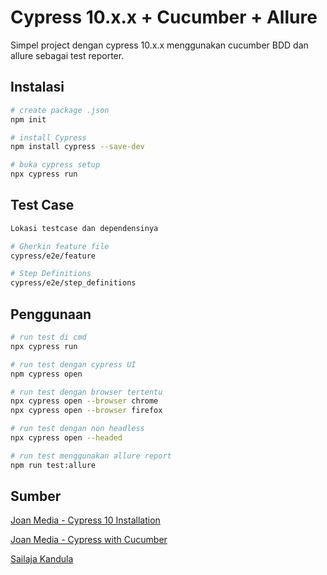 # Cypress 10.x.x + Cucumber + Allure

Simpel project dengan cypress 10.x.x menggunakan cucumber BDD dan allure sebagai test reporter.

## Instalasi

```bash
# create package .json
npm init

# install Cypress
npm install cypress --save-dev

# buka cypress setup
npx cypress run
```

## Test Case

```bash
Lokasi testcase dan dependensinya

# Gherkin feature file
cypress/e2e/feature

# Step Definitions
cypress/e2e/step_definitions
```

## Penggunaan
```bash
# run test di cmd
npx cypress run

# run test dengan cypress UI
npm cypress open

# run test dengan browser tertentu
npx cypress open --browser chrome
npx cypress open --browser firefox

# run test dengan non headless
npx cypress open --headed

# run test menggunakan allure report
npm run test:allure
```

## Sumber 

[Joan Media - Cypress 10 Installation](https://www.youtube.com/watch?v=uIX8nHBfo-o) 

[Joan Media - Cypress with Cucumber](https://youtu.be/FlQ9Carxeds)

[Sailaja Kandula](https://youtu.be/_1B4oB1QHtM)